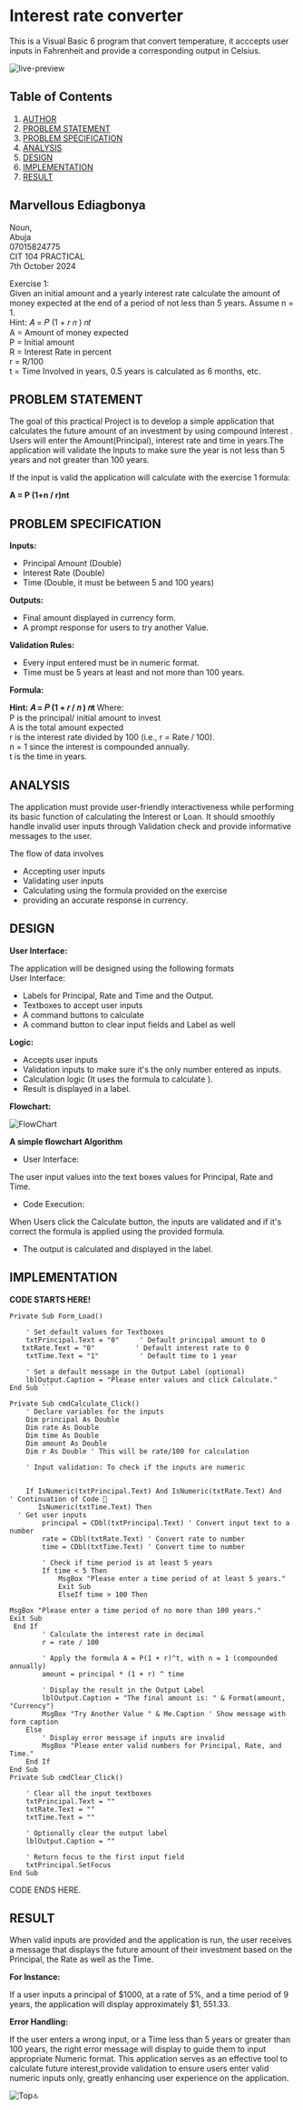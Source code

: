 # Interest rate converter

This is a Visual Basic  6 program that convert temperature, it acccepts user inputs in Fahrenheit and provide a corresponding output in Celsius.


![live-preview](https://github.com/marveeygoodlife/Interest-rate-converter/blob/main/images/Screenshot%202024-10-08%20173641.png)

 ## Table of Contents

1. [AUTHOR](#marvellous-ediagbonya)
1. [PROBLEM STATEMENT](#problem-statement)
2. [PROBLEM SPECIFICATION](#problem-specification)
3. [ANALYSIS](#analysis)
4. [DESIGN](#design)
5. [IMPLEMENTATION](#implementation)
5. [RESULT](#result)

## Marvellous Ediagbonya

Noun,  
Abuja  
07015824775  
CIT 104 PRACTICAL  
7th October 2024  

Exercise 1:   
 Given an initial amount and a yearly interest rate calculate the amount of money expected at the end of a period of not less than 5 years. Assume n = 1.   
Hint: 𝐴 = 𝑃 (1 + 𝑟 𝑛 ) 𝑛𝑡   
A = Amount of money expected   
P = Initial amount   
R = Interest Rate in percent   
r = R/100   
t = Time Involved in years, 0.5 years is calculated as 6 months, etc.   

## PROBLEM STATEMENT

The goal of this practical Project is to develop a simple application that calculates the future amount of an investment by using compound Interest . Users will enter the Amount(Principal), interest rate and time in years.The application will validate the Inputs to make sure the year is not less than 5 years and not greater than 100 years. 

If the input is valid the application will calculate with the exercise 1 formula:

<strong> A = P (1+n / r​)nt </strong>

## PROBLEM SPECIFICATION

<strong>Inputs: </strong>
- Principal Amount (Double)  
- Interest Rate (Double)  
- Time (Double, it must be between 5 and 100 years)
  
<strong>Outputs:</strong>

- Final amount displayed in currency form.  
- A prompt response for users  to try another Value.
  
<strong>Validation Rules:</strong>   


- Every input entered must be in numeric format.  
- Time must be 5 years at least and not more than 100 years.  

<strong>Formula:  </strong>
  
<strong> Hint: 𝐴 = 𝑃 (1 + 𝑟 / 𝑛 ) 𝑛t   </strong>
Where:  
P is the principal/ initial amount to invest  
A is the total amount expected  
r is the interest rate divided by 100 (i.e., r = Rate / 100).  
n = 1 since the interest is compounded annually.  
t is the time in years.  


## ANALYSIS

The application must provide user-friendly interactiveness while performing its basic function of calculating the Interest or Loan. 
It should smoothly handle invalid user inputs through Validation check and provide informative messages to the user.

The flow of data involves  
- Accepting user inputs 
- Validating user inputs
- Calculating using the formula provided on the exercise
- providing an accurate response in currency.

## DESIGN

<strong>User Interface:</strong>  

The application will be designed using the following formats  
User Interface:   
- Labels for Principal, Rate and Time and the Output.  
- Textboxes to accept user inputs  
- A command buttons to calculate  
- A command  button to clear input fields and Label as well  

<strong>Logic:</strong>

- Accepts user inputs  
- Validation inputs to make sure it's the only number entered as inputs.  
- Calculation logic (It uses the formula to calculate ).  
- Result is displayed in a label.  

<b>Flowchart: </b>

![FlowChart](https://github.com/marveeygoodlife/Interest-rate-converter/blob/main/images/Copy%20of%20Project%20proposal.jpg)

  <b> A simple flowchart Algorithm</b>


- User Interface:
  
The user input values into the text boxes values for Principal, Rate and Time.
 
- Code Execution:
  
When Users click the Calculate button, the inputs are validated and if it's correct the formula is applied using the provided formula.    
- The output is calculated and displayed in the label.  

## IMPLEMENTATION

<strong>CODE STARTS HERE! </strong>
```vb6
Private Sub Form_Load()

    ' Set default values for Textboxes
    txtPrincipal.Text = "0"     ' Default principal amount to 0
   txtRate.Text = "0"          ' Default interest rate to 0
    txtTime.Text = "1"          ' Default time to 1 year

    ' Set a default message in the Output Label (optional)
    lblOutput.Caption = "Please enter values and click Calculate."
End Sub ```

Private Sub cmdCalculate_Click()
    ' Declare variables for the inputs
    Dim principal As Double
    Dim rate As Double
    Dim time As Double
    Dim amount As Double
    Dim r As Double ' This will be rate/100 for calculation

    ' Input validation: To check if the inputs are numeric


    If IsNumeric(txtPrincipal.Text) And IsNumeric(txtRate.Text) And  
' Continuation of Code 🔻
       IsNumeric(txtTime.Text) Then
  ' Get user inputs
        principal = CDbl(txtPrincipal.Text) ' Convert input text to a number
        rate = CDbl(txtRate.Text) ' Convert rate to number
        time = CDbl(txtTime.Text) ' Convert time to number

        ' Check if time period is at least 5 years
        If time < 5 Then
            MsgBox "Please enter a time period of at least 5 years."
            Exit Sub
            ElseIf time > 100 Then
            
MsgBox "Please enter a time period of no more than 100 years."
Exit Sub
 End If
        ' Calculate the interest rate in decimal
        r = rate / 100

        ' Apply the formula A = P(1 + r)^t, with n = 1 (compounded annually)
        amount = principal * (1 + r) ^ time

        ' Display the result in the Output Label
        lblOutput.Caption = "The final amount is: " & Format(amount, "Currency")
        MsgBox "Try Another Value " & Me.Caption ' Show message with form caption
    Else
        ' Display error message if inputs are invalid
        MsgBox "Please enter valid numbers for Principal, Rate, and Time."
    End If
End Sub
Private Sub cmdClear_Click()

    ' Clear all the input textboxes
    txtPrincipal.Text = ""
    txtRate.Text = ""
    txtTime.Text = ""
    
    ' Optionally clear the output label
    lblOutput.Caption = ""
    
    ' Return focus to the first input field
    txtPrincipal.SetFocus
End Sub
```
CODE ENDS HERE.


## RESULT

When valid inputs  are provided and the application is run, the user receives a message that displays the future amount of their investment based on the Principal, the Rate as well as the Time.   

<b>For Instance: </b>  

If a user inputs a principal of $1000, at a rate of 5%, and a time period of 9 years, the application will display approximately $1, 551.33.

 
<strong>Error Handling:</strong>

If the user enters a wrong input, or a Time less than 5  years or greater than 100 years, the right error message will display to guide them to  input appropriate Numeric format.
This application serves as an effective tool to calculate future interest,provide validation to ensure users enter valid numeric inputs only, greatly enhancing user experience on the application.


![Top🔝 ](#table-of-contents)
